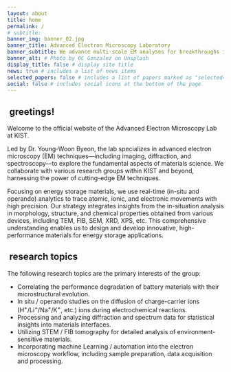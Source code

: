 ```yaml
---
layout: about
title: home
permalink: /
# subtitle:
banner_img: banner_02.jpg
banner_title: Advanced Electron Microscopy Laboratory
banner_subtitle: We advance multi-scale EM analyses for breakthroughs in materials science
banner_alt: # Photo by OC Gonzalez on Unsplash
display_title: false # display site title
news: true # includes a list of news items
selected_papers: false # includes a list of papers marked as "selected={true}"
social: false # includes social icons at the bottom of the page
---
```


## <i class="fa-regular fa-face-smile-beam"></i>&nbsp;greetings!

Welcome to the official website of the Advanced Electron Microscopy Lab at KIST.

Led by Dr. Young-Woon Byeon, the lab specializes in advanced electron microscopy (EM) techniques—including imaging, diffraction, and spectroscopy—to explore the fundamental aspects of materials science. We collaborate with various research groups within KIST and beyond, harnessing the power of cutting-edge EM techniques.

Focusing on energy storage materials, we use real-time (in-situ and operando) analytics to trace atomic, ionic, and electronic movements with high precision. Our strategy integrates insights from the in-situation analysis in morphology, structure, and chemical properties obtained from various devices, including TEM, FIB, SEM, XRD, XPS, etc. This comprehensive understanding enables us to design and develop innovative, high-performance materials for energy storage applications.

## <i class="fa-regular fa-lightbulb"></i>&nbsp;research topics

The following research topics are the primary interests of the group:

- Correlating the performance degradation of battery materials with their microstructural evolution.
- In situ / operando studies on the diffusion of charge-carrier ions (H<sup>+</sup>/Li<sup>+</sup>/Na<sup>+</sup>/K<sup>+</sup>, etc.) ions during electrochemical reactions.
- Processing and analyzing diffraction and spectrum data for statistical insights into materials interfaces.
- Utilizing STEM / FIB tomography for detailed analysis of environment-sensitive materials.
- Incorporating machine Learning / automation into the electron microscopy workflow, including sample preparation, data acquisition and processing.

<!--
Write your biography here. Tell the world about yourself. Link to your favorite [subreddit](http://reddit.com). You can put a picture in, too. The code is already in, just name your picture `prof_pic.jpg` and put it in the `img/` folder.

Put your address / P.O. box / other info right below your picture. You can also disable any of these elements by editing `profile` property of the YAML header of your `_pages/about.md`. Edit `_bibliography/papers.bib` and Jekyll will render your [publications page](/al-folio/publications/) automatically.

Link to your social media connections, too. This theme is set up to use [Font Awesome icons](https://fontawesome.com/) and [Academicons](https://jpswalsh.github.io/academicons/), like the ones below. Add your Facebook, Twitter, LinkedIn, Google Scholar, or just disable all of them.
-->
